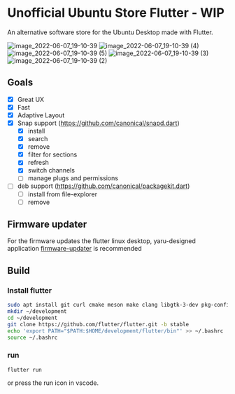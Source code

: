 # Unofficial Ubuntu Store Flutter - WIP

An alternative software store for the Ubuntu Desktop made with Flutter.

![image_2022-06-07_19-10-39](https://user-images.githubusercontent.com/15329494/172443561-cd3871cd-d892-4a0f-b656-03076fd81bcd.png)
![image_2022-06-07_19-10-39 (4)](https://user-images.githubusercontent.com/15329494/172443572-63f73577-ad49-4359-9307-cef2b389394b.png)
![image_2022-06-07_19-10-39 (5)](https://user-images.githubusercontent.com/15329494/172443573-f38a6b0a-6926-433c-b13a-b4bb6e5ee611.png)
![image_2022-06-07_19-10-39 (3)](https://user-images.githubusercontent.com/15329494/172443577-8ac6d34f-bf56-49ca-b359-e4cf8e459aee.png)
![image_2022-06-07_19-10-39 (2)](https://user-images.githubusercontent.com/15329494/172443580-2875cc5b-b4de-49f7-bc01-632adfa91627.png)


## Goals

- [X] Great UX
- [X] Fast
- [X] Adaptive Layout
- [X] Snap support (https://github.com/canonical/snapd.dart)
  - [X] install
  - [X] search
  - [X] remove
  - [X] filter for sections
  - [X] refresh
  - [X] switch channels
  - [ ] manage plugs and permissions
- [ ] deb support (https://github.com/canonical/packagekit.dart)
  - [ ] install from file-explorer
  - [ ] remove

## Firmware updater

For the firmware updates the flutter linux desktop, yaru-designed application [firmware-updater](https://github.com/canonical/firmware-updater) is recommended


## Build

### Install flutter

```bash
sudo apt install git curl cmake meson make clang libgtk-3-dev pkg-config
mkdir ~/development
cd ~/development
git clone https://github.com/flutter/flutter.git -b stable
echo 'export PATH="$PATH:$HOME/development/flutter/bin"' >> ~/.bashrc
source ~/.bashrc
```

### run

```
flutter run
```

or press the run icon in vscode.
